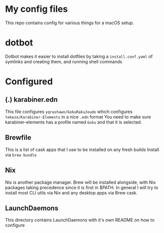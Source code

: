 # My config files

This repo contains config for various things for a macOS setup.

# dotbot

Dotbot makes it easier to install dotfiles
by taking a `install.conf.yaml` of symlinks and creating them,
and running shell commands

# Configured
## (.) karabiner.edn

This file configures `yqrashawn/GokuRakuJoudo`
which configures `tekezo/Karabiner-Elements` in a nice `.edn` format
You need to make sure karabiner-elements has a profile named `Goku` and that it is selected.

## Brewfile

This is a list of cask apps that I use to be installed on any fresh builds
Install via `brew bundle`

## Nix
Nix is another package manager. Brew will be installed alongside, with Nix packages taking precedence since it is first in $PATH. In general I will try to install most CLI utils via Nix and any desktop apps via Brew cask.

## LaunchDaemons
This directory contains LaunchDaemons with it's own README on how to configure


